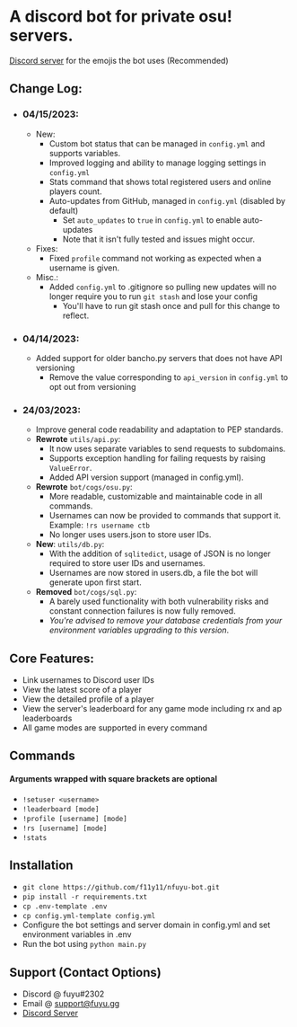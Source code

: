 # A discord bot for private osu! servers.
[Discord server](https://discord.gg/UqrbWKHHz3) for the emojis the bot uses (Recommended) 
## Change Log:
- ### 04/15/2023:
  - New:
    - Custom bot status that can be managed in `config.yml` and supports variables.
    - Improved logging and ability to manage logging settings in `config.yml`
    - Stats command that shows total registered users and online players count.
    - Auto-updates from GitHub, managed in `config.yml` (disabled by default)
      - Set `auto_updates` to `true` in `config.yml` to enable auto-updates
      - Note that it isn't fully tested and issues might occur.
  - Fixes:
    - Fixed `profile` command not working as expected when a username is given.
  - Misc.:
    - Added `config.yml` to .gitignore so pulling new updates will no longer require you to run `git stash` and lose your config
      - You'll have to run git stash once and pull for this change to reflect.
- ### 04/14/2023:
  - Added support for older bancho.py servers that does not have API versioning
    - Remove the value corresponding to `api_version` in `config.yml` to opt out from versioning
- ### 24/03/2023:
  - Improve general code readability and adaptation to PEP standards.
  - **Rewrote** `utils/api.py`:
    - It now uses separate variables to send requests to subdomains.
    - Supports exception handling for failing requests by raising `ValueError`.
    - Added API version support (managed in config.yml).
  - **Rewrote** `bot/cogs/osu.py`:
    - More readable, customizable and maintainable code in all commands.
    - Usernames can now be provided to commands that support it. Example: `!rs username ctb`
    - No longer uses users.json to store user IDs.
  - **New**: `utils/db.py`:
    - With the addition of `sqlitedict`, usage of JSON is no longer required to store user IDs and usernames.
    - Usernames are now stored in users.db, a file the bot will generate upon first start.
  - **Removed** `bot/cogs/sql.py`:
    - A barely used functionality with both vulnerability risks and constant connection failures is now fully removed.
    - *You're advised to remove your database credentials from your environment variables upgrading to this version*.

## Core Features:
- Link usernames to Discord user IDs
- View the latest score of a player
- View the detailed profile of a player
- View the server's leaderboard for any game mode including rx and ap leaderboards
- All game modes are supported in every command

## Commands
#### Arguments wrapped with square brackets are optional
- `!setuser <username>`
- `!leaderboard [mode]`
- `!profile [username] [mode]`
- `!rs [username] [mode]`
- `!stats`

## Installation
- `git clone https://github.com/f11y11/nfuyu-bot.git`
- `pip install -r requirements.txt`
- `cp .env-template .env`
- `cp config.yml-template config.yml`
- Configure the bot settings and server domain in config.yml and set environment variables in .env
- Run the bot using `python main.py`

## Support (Contact Options)
- Discord @ fuyu#2302
- Email @ support@fuyu.gg
- [Discord Server](https://discord.gg/UqrbWKHHz3)
